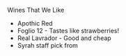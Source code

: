 Wines That We Like

- Apothic Red
- Foglio 12 - Tastes like strawberries!
- Real Lavrador - Good and cheap
- Syrah staff pick from 